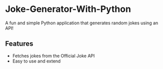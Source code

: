 # Joke-Generator-With-Python

A fun and simple Python application that generates random jokes using an API!

## Features
- Fetches jokes from the Official Joke API
- Easy to use and extend
